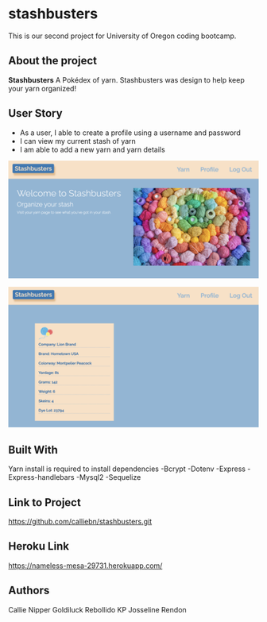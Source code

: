 # stashbusters
This is our second project for University of Oregon coding bootcamp.

## About the project 
**Stashbusters**
A Pokédex of yarn. Stashbusters was design to help keep your yarn organized!

## User Story
* As a user, I able to create a profile using a username and password
* I can view my current stash of yarn
* I am able to add a new yarn and yarn details

![Screenshot of homepage](public/images/homepage.png)

![Screenshot of yarn card](public/images/yarncard.png)

## Built With
Yarn install is required to install dependencies
-Bcrypt
-Dotenv
-Express
-Express-handlebars
-Mysql2
-Sequelize

## Link to Project
https://github.com/calliebn/stashbusters.git

## Heroku Link
https://nameless-mesa-29731.herokuapp.com/

## Authors
Callie Nipper
Goldiluck Rebollido
KP 
Josseline Rendon